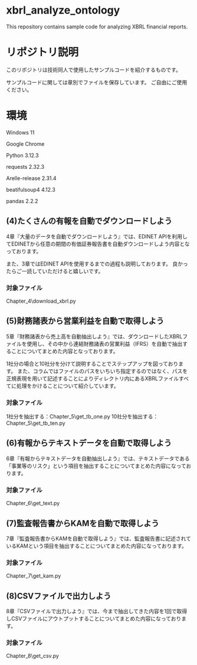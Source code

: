 # xbrl_analyze_ontology
This repository contains sample code for analyzing XBRL financial reports.

# リポジトリ説明
このリポジトリは技術同人で使用したサンプルコードを紹介するものです。

サンプルコードに関しては章別でファイルを保存しています。
ご自由にご使用ください。

# 環境
Windows 11

Google Chrome

Python 3.12.3

requests 2.32.3

Arelle-release 2.31.4

beatifulsoup4 4.12.3

pandas 2.2.2



## (4)たくさんの有報を自動でダウンロードしよう
4章『大量のデータを自動でダウンロードしよう』では、EDINET APIを利用してEDINETから任意の期間の有価証券報告書を自動ダウンロードしよう内容となっております。

また、3章ではEDINET APIを使用するまでの過程も説明しております。
良かったらご一読していただけると嬉しいです。

### 対象ファイル
Chapter_4\download_xbrl.py

## (5)財務諸表から営業利益を自動で取得しよう
5章『財務諸表から売上高を自動抽出しよう』では、ダウンロードしたXBRLファイルを使用し、その中から連結財務諸表の営業利益（IFRS）を自動で抽出することについてまとめた内容となっております。

1社分の場合と10社分を分けて説明することでステップアップを図っております。
また、コラムではファイルのパスをいちいち指定するのではなく、パスを正規表現を用いて記述することによりディレクトリ内にあるXBRLファイルすべてに処理をかけることについて紹介しています。

### 対象ファイル
1社分を抽出する：Chapter_5\get_tb_one.py
10社分を抽出する：Chapter_5\get_tb_ten.py

## (6)有報からテキストデータを自動で取得しよう
6章『有報からテキストデータを自動抽出しよう』では、テキストデータである「事業等のリスク」という項目を抽出することについてまとめた内容になっております。

### 対象ファイル
Chapter_6\get_text.py

## (7)監査報告書からKAMを自動で取得しよう
7章『監査報告書からKAMを自動で取得しよう』では、監査報告書に記述されているKAMという項目を抽出することについてまとめた内容になっております。

### 対象ファイル
Chapter_7\get_kam.py

## (8)CSVファイルで出力しよう
8章『CSVファイルで出力しよう』では、今まで抽出してきた内容を1回で取得しCSVファイルにアウトプットすることについてまとめた内容になっております。

### 対象ファイル
Chapter_8\get_csv.py